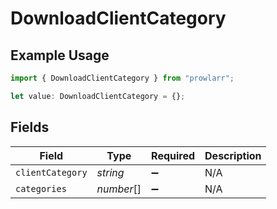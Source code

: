 # DownloadClientCategory

## Example Usage

```typescript
import { DownloadClientCategory } from "prowlarr";

let value: DownloadClientCategory = {};
```

## Fields

| Field              | Type               | Required           | Description        |
| ------------------ | ------------------ | ------------------ | ------------------ |
| `clientCategory`   | *string*           | :heavy_minus_sign: | N/A                |
| `categories`       | *number*[]         | :heavy_minus_sign: | N/A                |